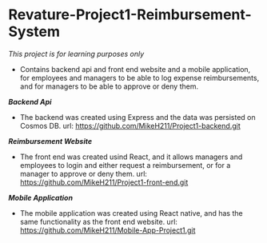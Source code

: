 # Revature-Project1-Reimbursement-System
*This project is for learning purposes only*
  - Contains backend api and front end website and a mobile application, for employees and managers to be able to log expense reimbursements,
  and for managers to be able to approve or deny them.
  
***Backend Api***
  - The backend was created using Express and the data was persisted on Cosmos DB.
  url: https://github.com/MikeH211/Project1-backend.git
  
***Reimbursement Website***
  - The front end was created usind React, and it allows managers and employees to login and either request a reimbursement, or for a manager 
  to approve or deny them.
  url: https://github.com/MikeH211/Project1-front-end.git
  
***Mobile Application***
  - The mobile application was created using React native, and has the same functionality as the front end website.
  url: https://github.com/MikeH211/Mobile-App-Project1.git
  
